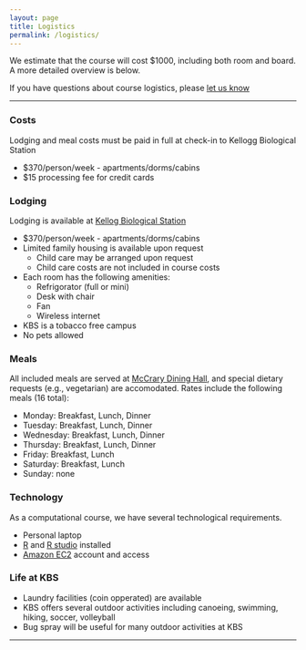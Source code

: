 ```yaml
---
layout: page
title: Logistics
permalink: /logistics/
---
```


We estimate that the course will cost $1000, including both room and board. A more detailed overview is
below. 

If you have questions about course logistics, please [let us know](mailto:edamame.course@gmail.com)

***

### Costs

Lodging and meal costs must be paid in full at check-in to Kellogg Biological Station

* $370/person/week - apartments/dorms/cabins
* $15 processing fee for credit cards


### Lodging 
Lodging is available at [Kellog Biological Station](http://www.kbs.msu.edu/)

* $370/person/week - apartments/dorms/cabins
* Limited family housing is available upon request
  * Child care may be arranged upon request
  * Child care costs are not included in course costs
* Each room has the following amenities:
  * Refrigorator (full or mini)
  * Desk with chair
  * Fan
  * Wireless internet
* KBS is a tobacco free campus 
* No pets allowed


### Meals
All included meals are served at [McCrary Dining Hall](http://conference.kbs.msu.edu/conference-center/food-and-beverage-service/), and special dietary requests (e.g., vegetarian) are accomodated. Rates include the following meals (16 total): 

* Monday:    Breakfast, Lunch, Dinner
* Tuesday:   Breakfast, Lunch, Dinner
* Wednesday: Breakfast, Lunch, Dinner
* Thursday:  Breakfast, Lunch, Dinner
* Friday:    Breakfast, Lunch
* Saturday:  Breakfast, Lunch
* Sunday:    none


### Technology 
As a computational course, we have several technological requirements. 

* Personal laptop
* [R](https://cran.rstudio.com/) and [R studio](https://www.rstudio.com/products/rstudio/download/) installed
* [Amazon EC2](https://aws.amazon.com/ec2/) account and access


### Life at KBS
* Laundry facilities (coin opperated) are available
* KBS offers several outdoor activities including canoeing, swimming, hiking, soccer, volleyball
* Bug spray will be useful for many outdoor activities at KBS


***


